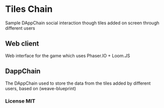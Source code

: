 # Tiles Chain

Sample DAppChain social interaction though tiles added on screen through different users

## Web client

Web interface for the game which uses Phaser.IO + Loom.JS

## DappChain

The DAppChain used to store the data from the tiles added by different users, based on (weave-blueprint)

### License MIT

